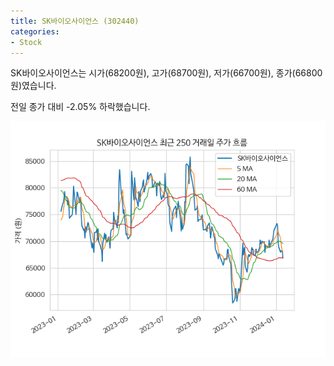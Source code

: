 ```yaml
---
title: SK바이오사이언스 (302440)
categories:
- Stock
---
```


SK바이오사이언스는 시가(68200원), 고가(68700원), 저가(66700원), 종가(66800원)였습니다.

전일 종가 대비 -2.05% 하락했습니다.

<!-- more -->

![302440](/assets/images/stock/302440.png)